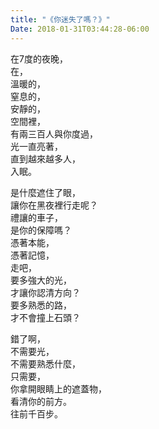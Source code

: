 ```yaml
---
title: "《你迷失了嗎？》"
Date: 2018-01-31T03:44:28-06:00
---
```


在7度的夜晚，  
在，  
溫暖的，  
窒息的，  
安靜的，  
空間裡，  
有兩三百人與你度過，  
光一直亮著，  
直到越來越多人，  
入眠。

<!--more-->

是什麼遮住了眼，  
讓你在黑夜裡行走呢？  
禮讓的車子，  
是你的保障嗎？  
憑著本能，  
憑著記憶，  
走吧，  
要多強大的光，  
才讓你認清方向？  
要多熟悉的路，  
才不會撞上石頭？

錯了啊，  
不需要光，  
不需要熟悉什麼，  
只需要，  
你拿開眼睛上的遮蓋物，  
看清你的前方。  
往前千百步。
